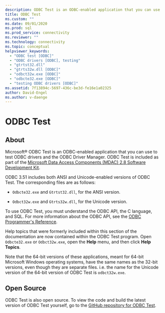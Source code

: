 ```yaml
---
description: ODBC Test is an ODBC-enabled application that you can use to test ODBC drivers and the ODBC Driver Manager.
title: ODBC Test
ms.custom: ""
ms.date: 09/01/2020
ms.prod: sql
ms.prod_service: connectivity
ms.reviewer: ""
ms.technology: connectivity
ms.topic: conceptual
helpviewer_keywords: 
  - "ODBC test [ODBC]"
  - "ODBC drivers [ODBC], testing"
  - "gtrtst32.dll"
  - "gtrts32w.dll [ODBC]"
  - "odbct32w.exe [ODBC]"
  - "odbcte32.exe [ODBC]"
  - "testing ODBC drivers [ODBC]"
ms.assetid: 7f13894c-5697-436c-be3d-fe16e1a02325
author: David-Engel
ms.author: v-daenge
---
```


# ODBC Test

## About

Microsoft® ODBC Test is an ODBC-enabled application that you can use to test ODBC drivers and the ODBC Driver Manager. ODBC Test is included as part of the [Microsoft Data Access Components (MDAC) 2.8 Software Development Kit](https://www.microsoft.com/download/details.aspx?id=21995).

ODBC 3.51 includes both ANSI and Unicode-enabled versions of ODBC Test. The corresponding files are as follows:

- `Odbcte32.exe` and `Gtrtst32.dll`, for the ANSI version.

- `Odbct32w.exe` and `Gtrts32w.dll`, for the Unicode version.

To use ODBC Test, you must understand the ODBC API, the C language, and SQL. For more information about the ODBC API, see the [ODBC Programmer's Reference](../odbc/reference/odbc-programmer-s-reference.md).

Help topics that were formerly included within this section of the documentation are now contained within the ODBC Test program. Open `Odbcte32.exe` or `Odbct32w.exe`, open the **Help** menu, and then click **Help Topics**.

Note that the 64-bit versions of these applications, meant for 64-bit Microsoft Windows operating systems, have the same names as the 32-bit versions, even though they are separate files. i.e. the name for the Unicode version of the 64-bit version of ODBC Test is `odbct32w.exe`.

## Open Source

ODBC Test is also open source. To view the code and build the latest version of ODBC Test yourself, go to the [GitHub repository for ODBC Test](https://github.com/microsoft/ODBCTest).

